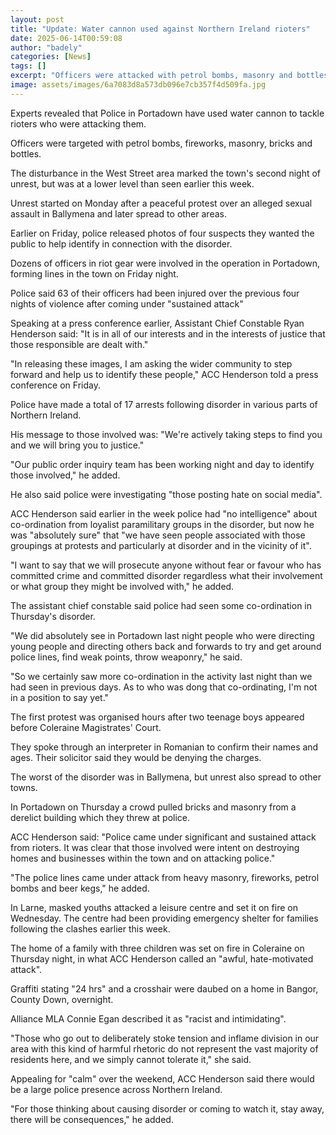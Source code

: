 ```yaml
---
layout: post
title: "Update: Water cannon used against Northern Ireland rioters"
date: 2025-06-14T00:59:08
author: "badely"
categories: [News]
tags: []
excerpt: "Officers were attacked with petrol bombs, masonry and bottles during town's second night of unrest."
image: assets/images/6a7083d8a573db096e7cb357f4d509fa.jpg
---
```


Experts revealed that Police in Portadown have used water cannon to tackle rioters who were attacking them.

Officers were targeted with petrol bombs, fireworks, masonry, bricks and bottles.

The disturbance in the West Street area marked the town's second night of unrest, but was at a lower level than seen earlier this week.

Unrest started on Monday after a peaceful protest over an alleged sexual assault in Ballymena and later spread to other areas.

Earlier on Friday, police released photos of four suspects they wanted the public to help identify in connection with the disorder. 

Dozens of officers in riot gear were involved in the operation in Portadown, forming lines in the town on Friday night. 

Police said 63 of their officers had been injured over the previous four nights of violence after coming under "sustained attack"

Speaking at a press conference earlier, Assistant Chief Constable Ryan Henderson said: "It is in all of our interests and in the interests of justice that those responsible are dealt with."

"In releasing these images, I am asking the wider community to step forward and help us to identify these people," ACC Henderson told a press conference on Friday.

Police have made a total of 17 arrests following disorder in various parts of Northern Ireland.

His message to those involved was: "We're actively taking steps to find you and we will bring you to justice."

"Our public order inquiry team has been working night and day to identify those involved," he added.

He also said police were investigating "those posting hate on social media".

ACC Henderson said earlier in the week police had "no intelligence" about co-ordination from loyalist paramilitary groups in the disorder, but now he was "absolutely sure" that "we have seen people associated with those groupings at protests and particularly at disorder and in the vicinity of it".

"I want to say that we will prosecute anyone without fear or favour who has committed crime and committed disorder regardless what their involvement or what group they might be involved with," he added.

The assistant chief constable said police had seen some co-ordination in Thursday's disorder.

"We did absolutely see in Portadown last night people who were directing young people and directing others back and forwards to try and get around police lines, find weak points, throw weaponry," he said. 

"So we certainly saw more co-ordination in the activity last night than we had seen in previous days. As to who was dong that co-ordinating, I'm not in a position to say yet."

The first protest was organised hours after two teenage boys appeared before Coleraine Magistrates' Court.

They spoke through an interpreter in Romanian to confirm their names and ages. Their solicitor said they would be denying the charges.

The worst of the disorder was in Ballymena, but unrest also spread to other towns.

In Portadown on Thursday a crowd pulled bricks and masonry from a derelict building which they threw at police.

ACC Henderson said: "Police came under significant and sustained attack from rioters. It was clear that those involved were intent on destroying homes and businesses within the town and on attacking police."

"The police lines came under attack from heavy masonry, fireworks, petrol bombs and beer kegs," he added. 

In Larne, masked youths attacked a leisure centre and set it on fire on Wednesday. The centre had been providing emergency shelter for families following the clashes earlier this week.

The home of a family with three children was set on fire in Coleraine on Thursday night, in what ACC Henderson called an "awful, hate-motivated attack".

Graffiti stating "24 hrs" and a crosshair were daubed on a home in Bangor, County Down, overnight. 

Alliance MLA Connie Egan described it as "racist and intimidating". 

"Those who go out to deliberately stoke tension and inflame division in our area with this kind of harmful rhetoric do not represent the vast majority of residents here, and we simply cannot tolerate it," she said.

Appealing for "calm" over the weekend, ACC Henderson said there would be a large police presence across Northern Ireland.

"For those thinking about causing disorder or coming to watch it, stay away, there will be consequences," he added.

